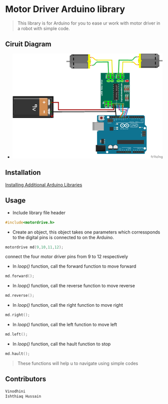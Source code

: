 # Motor Driver Arduino library


> This library is for Arduino for you to ease ur work with motor driver in a robot  with simple code.



## Ciruit Diagram
+ ![Wiring](https://github.com/Ishthiaq-Hussain/motor-driver-library/blob/master/Untitled%20Sketch_bb.png)

## Installation
[Installing Additional Arduino Libraries](https://www.arduino.cc/en/Guide/Libraries)

## Usage
+ Include library file header
```cpp
#include<motordrive.h>
```

+ Create an object, this object takes one parameters which corressponds to the digital pins is connected to on the Arduino.
```cpp
motordrive md(9,10,11,12);
```
connect the four motor driver pins from 9 to 12 respectively
+ In *loop()* function, call the forward function to move forward
```cpp
md.forward();
```

+ In *loop()* function, call the reverse function to move reverse
```cpp
md.reverse();
```

+ In *loop()* function, call the right function to move right
```cpp
md.right();
```

+ In *loop()* function, call the left function to move left
```cpp
md.left();
```

+ In *loop()* function, call the hault function to stop 
```cpp
md.hault();
```
> These functions will help u to navigate using simple codes

## Contributors
    Vinodhini
    Ishthiaq Hussain
    
